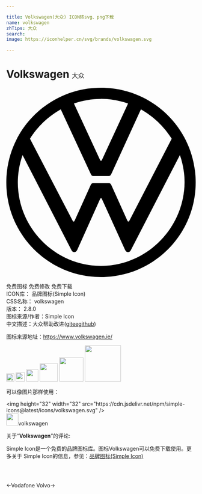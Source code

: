 ```yaml
---

title: Volkswagen(大众) ICON转svg、png下载
name: volkswagen
zhTips: 大众
search: 
image: https://iconhelper.cn/svg/brands/volkswagen.svg

---
```


# Volkswagen  <small style="font-size: 60%;font-weight: 100">大众</small>

<div id="svg" class="svg-wrap">
<svg role="img" xmlns="http://www.w3.org/2000/svg" viewBox="0 0 24 24"><title>Volkswagen icon</title><path d="M12 0C5.36 0 0 5.36 0 12S5.36 24 12 24 24 18.64 24 12 18.64 0 12 0M12 1.41C13.2 1.41 14.36 1.63 15.43 2L12.13 9.13C12.09 9.17 12.09 9.26 12 9.26S11.91 9.17 11.87 9.13L8.57 2C9.64 1.63 10.8 1.42 12 1.42M6.9 2.74L10.72 10.97C10.8 11.14 10.89 11.19 11 11.19H13C13.12 11.19 13.2 11.14 13.29 10.97L17.06 2.74C18.64 3.64 20 4.93 20.96 6.47L15.6 16.84C15.56 16.93 15.5 16.97 15.47 16.97C15.39 16.97 15.39 16.89 15.34 16.84L13.29 12.3C13.2 12.13 13.12 12.09 13 12.09H11C10.89 12.09 10.8 12.13 10.71 12.3L8.66 16.84C8.61 16.89 8.62 16.97 8.53 16.97C8.44 16.97 8.44 16.89 8.4 16.84L3 6.47C3.94 4.93 5.32 3.64 6.9 2.74M2.06 8.53L8.23 20.53C8.31 20.7 8.4 20.83 8.62 20.83C8.83 20.83 8.91 20.7 9 20.53L11.87 14.14C11.91 14.06 11.96 14 12 14C12.09 14 12.09 14.1 12.13 14.14L15.04 20.53C15.13 20.7 15.21 20.83 15.43 20.83C15.64 20.83 15.73 20.7 15.81 20.53L22 8.53C22.37 9.6 22.59 10.76 22.59 12C22.54 17.79 17.79 22.59 12 22.59C6.21 22.59 1.46 17.79 1.46 12C1.46 10.8 1.67 9.65 2.06 8.53Z"/></svg>
</div>
<detail full-name='volkswagen'></detail>

<div class="detail-page">
<p>
<span><span class="badge-success badge">免费图标</span> <span class="badge-success badge">免费修改</span>  <span class="badge-success badge">免费下载</span> </span>
<br/>
<span>
ICON库：
<span class="badge-secondary badge">品牌图标(Simple Icon)</span> 
</span>
<br/>
<span>
CSS名称：
<span class="badge-secondary badge">volkswagen</span> 
</span>

<br/>
<span>
版本：
<span class="badge-secondary badge">2.8.0</span> 
</span>
<br/>
<span>图标来源/作者：<span class="badge-light badge">Simple Icon</span></span> 
<br/>
<span class="zh-detail">中文描述：<span class="badge-primary badge">大众</span><span class="help-link"><span>帮助改进</span>(<a href="https://gitee.com/liuwave/icon-helper/edit/master/json/brands/volkswagen.json" target="_blank" rel="noopener noreferrer">gitee</a><a href="https://github.com/liuwave/icon-helper/edit/master/json/brands/volkswagen.json" target="_blank" rel="noopener noreferrer">github</a></span>)</span><br/>
</p>
</div><div class="description description alert alert-light"><p>图标来源地址：<a href="https://www.volkswagen.ie/" target="_blank" rel="noopener noreferrer">https://www.volkswagen.ie/</a></p></div>
<div class="alert alert-dark">
<img height="21" width="21" src="https://cdn.jsdelivr.net/npm/simple-icons@latest/icons/volkswagen.svg" />
<img height="24" width="24" src="https://cdn.jsdelivr.net/npm/simple-icons@latest/icons/volkswagen.svg" />
<img height="32" width="32" src="https://cdn.jsdelivr.net/npm/simple-icons@latest/icons/volkswagen.svg" />
<img height="48" width="48" src="https://cdn.jsdelivr.net/npm/simple-icons@latest/icons/volkswagen.svg" />
<img height="64" width="64" src="https://cdn.jsdelivr.net/npm/simple-icons@latest/icons/volkswagen.svg" />
<img height="96" width="96" src="https://cdn.jsdelivr.net/npm/simple-icons@latest/icons/volkswagen.svg" />

</div>
<div>
  <p>可以像图片那样使用：    
  </p>
  <div class="alert alert-primary" style="font-size: 14px">
    &lt;img height="32" width="32" src="https://cdn.jsdelivr.net/npm/simple-icons@latest/icons/volkswagen.svg" /&gt;
    <copy-btn content='<img height="32" width="32" src="https://cdn.jsdelivr.net/npm/simple-icons@latest/icons/volkswagen.svg" />'></copy-btn>
  </div>
  <div class="alert alert-secondary">
    <img height="32" width="32" src="https://cdn.jsdelivr.net/npm/simple-icons@latest/icons/volkswagen.svg" />volkswagen
    <copy-btn content="volkswagen" btn-title="复制图标名称"></copy-btn>
  </div>
</div>
<div class="icon-detail__container">
<p>关于“<b>Volkswagen</b>”的评论:</p>
</div>
<Vssue title="关于“Volkswagen”的评论" />
<div><p>Simple Icon是一个免费的品牌图标库。图标Volkswagen可以免费下载使用。更多关于  Simple Icon的信息，参见：<a target="_blank" href="https://iconhelper.cn/brands.html">品牌图标(Simple Icon)</a>
</p></div>


<div style="padding:2rem 0 " class="page-nav"><p class="inner"><span class="prev">←<router-link to="/icon/vodafone.html">Vodafone</router-link></span> <span class="next"><router-link to="/icon/volvo.html">Volvo</router-link>→</span></p></div>
